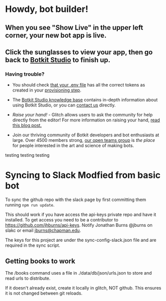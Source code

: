 # Howdy, bot builder!
## When you see "Show Live" in the upper left corner, your new bot app is live.
## Click the sunglasses to view your app, then go back to [Botkit Studio](https://studio.botkit.ai) to finish up.

### Having trouble?
* You should check [that your .env file](?path=.env:1:0) has all the correct tokens as created in your [provisioning step](https://github.com/howdyai/botkit/blob/master/docs/provisioning/).

* The [Botkit Studio knowledge base](https://botkit.groovehq.com/) contains in-depth information about using Botkit Studio, or you can [contact us](https://botkit.groovehq.com/knowledge_base/topics/contact-us-23) directly.

* *Raise your hand!* - Glitch allows users to ask the community for help directly from the editor! For more information on raising your hand, [read this blog post.](https://medium.com/glitch/just-raise-your-hand-how-glitch-helps-aa6564cb1685)

* Join our thriving community of Botkit developers and bot enthusiasts at large. Over 4500 members strong, [our open teams group](http://community.botkit.ai) is _the place_ for people interested in the art and science of making bots.

testing testing testing

# Syncing to Slack **Modfied from basic bot**

To sync the github repo with the slack page by first committing them running `npm run update`.

This should work if you have access the api-keys private repo and have it installed. To get access you need to be a contributor to https://github.com/jhburns/api-keys. Notify Jonathan Burns @jburns on slakc or email jburns@chapman.edu.

The keys for this project are under the sync-config-slack.json file and are required in the sync script.

## Getting books to work

The /books command uses a file in ./data/db/json/urls.json to store and read urls to distribute.

If it doesn't already exist, create it locally in glitch, NOT github. This ensures it is not changed between git reloads.